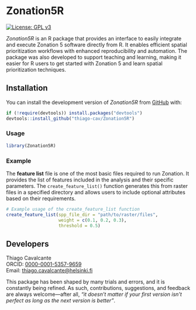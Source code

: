 Zonation5R
================

[![License: GPL
v3](https://img.shields.io/badge/License-GPLv3-blue.svg)](https://www.gnu.org/licenses/gpl-3.0)

*Zonation5R* is an R package that provides an interface to easily
integrate and execute Zonation 5 software directly from R. It enables
efficient spatial prioritization workflows with enhanced reproducibility
and automation. The package was also developed to support teaching and
learning, making it easier for R users to get started with Zonation 5
and learn spatial prioritization techniques.

## Installation

You can install the development version of *Zonation5R* from
[GitHub](https://github.com/thiago-cav/Zonation5R) with:

``` r
if (!require(devtools)) install.packages("devtools")
devtools::install_github("thiago-cav/Zonation5R")
```

### Usage

``` r
library(Zonation5R)
```

### Example

The **feature list** file is one of the most basic files required to run
Zonation. It provides the list of features included in the analysis and
their specific parameters. The `create_feature_list()` function
generates this from raster files in a specified directory and allows
users to include optional attributes based on their requirements.

``` r
# Example usage of the create_feature_list function
create_feature_list(spp_file_dir = "path/to/raster/files",
                    weight = c(0.1, 0.2, 0.3),
                    threshold = 0.5)
```

## Developers

Thiago Cavalcante  
ORCID: [0000-0001-5357-9659](https://orcid.org/0000-0001-5357-9659)  
Email: <thiago.cavalcante@helsinki.fi>

This package has been shaped by many trials and errors, and it is
constantly being refined. As such, contributions, suggestions, and
feedback are always welcome—after all, *“it doesn’t matter if your first
version isn’t perfect as long as the next version is better”*.
